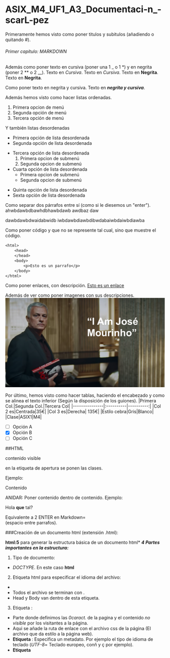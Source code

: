 # ASIX_M4_UF1_A3_Documentaci-n_-scarL-pez

Primeramente hemos visto como poner titulos y subitulos (añadiendo o quitando #).
###### Primer capítulo: MARKDOWN

Además como poner texto en cursiva (poner una 1 _ o 1 *) y en negrita (poner 2 ** o 2 __).
Texto en *Cursiva*.
Texto en _Cursiva_.
Texto en **Negrita**.
Texto en __Negrita__.

Como poner texto en negrita y cursiva.
Texto en *__negrita y cursiva__*.

Además hemos visto como hacer listas ordenadas.
1. Primera opcion de menú
2. Segunda opción de menú
3. Tercera opción de menú

Y también listas desordenadas
* Primera opción de lista desordenada
* Segunda opción de lista desordenada
- Tercera opción de lista desordenada
    1. Primera opcion de submenú
    2. Segunda opcion de submenú
- Cuarta opción de lista desordenada
    * Primera opcion de submenú
    * Segunda opcion de submenú
+ Quinta opción de lista desordenada
+ Sexta opción de lista desordenada

Como separar dos párrafos entre sí (como si le diesemos un "enter").
ahwbdawbdbawhdbhawbdawb
awdbaz
daw


dawbdawbdwaidabwidb
iwbdawbdiawbdibwdabaiwbdaiwbdiawba

Como poner código y que no se represente tal cual, sino que muestre el código.
```
<html>
    <head>
    </head>
    <body>
        <p>Esto es un parrafo</p>
    </body>
</html>
```

Como poner enlaces, con descripción.
[Esto es un enlace](http://joan23.fje.edu "Enlace a la web del cole")

Además de ver como poner imagenes con sus descripciones.
![Esto es una imagen del Conde y de José Mourinho](https://github.com/OscarLopez25032004/ASIX1M4UF1-A3Apuntes/blob/main/image.png "Titulo opcional de la imagen")

Por último, hemos visto como hacer tablas, haciendo el encabezado y como se alinea el texto inferior (Según la disposición de los guiones).
|Primera Col.|Segunda Col.|Tercera Col|
|---------------|:----------|----------:|
|Col 2 es|Centrada|35€|
|Col 3 es|Derecha| 135€|
|Estilo cebra|Gris|Blanco|
|Clase|ASIX1|M4|

-[ ] Opción A
-[X] Opción B
-[ ] Opción C

##HTML
<p>contenido visible</p>
en la etiqueta de apertura se ponen las clases.

Ejemplo:
<p class="valor">Contenido </p>

ANIDAR: Poner contenido dentro de contenido.
Ejemplo: <p>Hola <strong>que</strong> tal?</p>

Equivalente a 2 ENTER en Markdown= <br> (espacio entre parrafos).

###Creación de un documento html (extensión .html):

**html:5** para generar la estructura básica de un documento html*
*__4 Partes importantes en la estructura:__*
1. Tipo de documento:
 - *DOCTYPE*. En este caso **html**

2. Etiqueta html para especificar el idioma del archivo:
 - <html lang="en">
 - Todos el archivo se terminan con </html>.
 - Head y Body van dentro de esta etiqueta.

3. Etiqueta <head>:
 - Parte donde definimos las *0caract.* de la pagina y el contenido *no visible* por los visitantes a la página.
 - Aqui se añade la ruta de enlace con el archivo css de la página (El archivo que da estilo a la página web).
 - **Etiqueta <meta>**: Especifica un metadato. Por ejemplo el tipo de idioma de teclado (*UTF-8*= Teclado europeo, conñ y ç por ejemplo).
 - **Etiqueta <title>**: Titulo de la página, en la ventana, al lado del icono de la página (*favicon*).

 4. Etiqueta <body>:
 - Donde se ponen las etiquetas *visibles* de la página web.
 - *Etiquetas de bloque*:
   * Titulos, parrafos, listas, tablas...
 - *Etiquetas de linea*:
   * Enlaces, estilos, imagen...

Ejemplos Teoria HTML en archivo "Teoria6/10/23": [Enlace a la teoria del 6/10/23](https://github.com/OscarLopez25032004/ASIX_M4_UF1_A3_Documentaci-n_-scarL-pez/blob/main/Teoria6-10-23.html "Enlace a la teoria del 6/10/23")

**Etiqueta ol**
Creación de listas ordenadas.
Cada elemento de la lista empieza con la etiqueta <li>.


**Etiqueta ul**
Creación de listas desordenadas.
Cada elemento de la lista empieza con la etiqueta <li>.


**Etiqueta br**
Salto de linea.
Se cierra en la misma etiqueta.


**Etiqueta a**
Insertar un enlace.
Seguido de href (Para poner la ruta).


**Comentar SIEMPRE**
```
<!-- -->
```
 para poner comentarios.


**Etiqueta img**
Insertar una imagen.
Seguido de src (Para poner la ruta).

**Etiqueta a**
Enlace a otro destino.
El destino se especifica con href.
Este destino puede ser en otra página o en la misma página.
    - *Misma página*: En el encabezado hay que poner un id y en el href superior añadir el # y el id que hayamos puesto.
    - *Otra página*: Enlazar con una ruta relativa.

**Tablas en html**

Para mas teoria y ejemplos mirar tablas.html